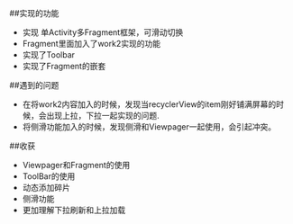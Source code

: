 ##实现的功能
* 实现 单Activity多Fragment框架，可滑动切换
* Fragment里面加入了work2实现的功能
* 实现了Toolbar
* 实现了Fragment的嵌套

##遇到的问题
* 在将work2内容加入的时候，发现当recyclerView的item刚好铺满屏幕的时候，会出现上拉，下拉一起实现的问题.
* 将侧滑功能加入的时候，发现侧滑和Viewpager一起使用，会引起冲突。

##收获
* Viewpager和Fragment的使用
* ToolBar的使用
* 动态添加碎片
* 侧滑功能
* 更加理解下拉刷新和上拉加载